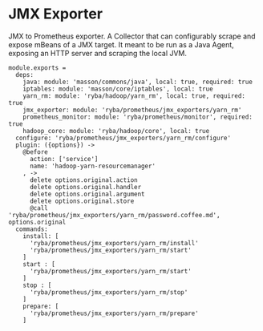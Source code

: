 
# JMX Exporter

JMX to Prometheus exporter.
A Collector that can configurably scrape and expose mBeans of a JMX target. 
It meant to be run as a Java Agent, exposing an HTTP server and scraping the local JVM.

    module.exports =
      deps:
        java: module: 'masson/commons/java', local: true, required: true
        iptables: module: 'masson/core/iptables', local: true
        yarn_rm: module: 'ryba/hadoop/yarn_rm', local: true, required: true
        jmx_exporter: module: 'ryba/prometheus/jmx_exporters/yarn_rm'
        prometheus_monitor: module: 'ryba/prometheus/monitor', required: true
        hadoop_core: module: 'ryba/hadoop/core', local: true
      configure: 'ryba/prometheus/jmx_exporters/yarn_rm/configure'
      plugin: ({options}) ->
        @before
          action: ['service']
          name: 'hadoop-yarn-resourcemanager'
        , ->
          delete options.original.action
          delete options.original.handler
          delete options.original.argument
          delete options.original.store
          @call 'ryba/prometheus/jmx_exporters/yarn_rm/password.coffee.md', options.original
      commands:
        install: [
          'ryba/prometheus/jmx_exporters/yarn_rm/install'
          'ryba/prometheus/jmx_exporters/yarn_rm/start'
        ]
        start : [
          'ryba/prometheus/jmx_exporters/yarn_rm/start'
        ]
        stop : [
          'ryba/prometheus/jmx_exporters/yarn_rm/stop'
        ]
        prepare: [
          'ryba/prometheus/jmx_exporters/yarn_rm/prepare'
        ]
